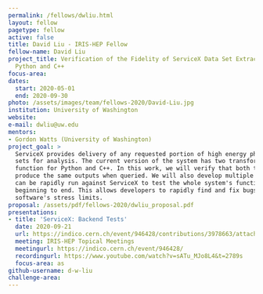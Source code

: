 ```yaml
---
permalink: /fellows/dwliu.html
layout: fellow
pagetype: fellow
active: false
title: David Liu - IRIS-HEP Fellow
fellow-name: David Liu
project_title: Verification of the Fidelity of ServiceX Data Set Extractions Using
  Python and C++
focus-area:
dates:
  start: 2020-05-01
  end: 2020-09-30
photo: /assets/images/team/fellows-2020/David-Liu.jpg
institution: University of Washington
website:
e-mail: dwliu@uw.edu
mentors:
- Gordon Watts (University of Washington)
project_goal: >
  ServiceX provides delivery of any requested portion of high energy physics data
  sets for analysis. The current version of the system has two transformers, which
  function for Python and C++. In this work, we will verify that both transformers
  produce the same outputs when queried. We will also develop multiple tests that
  can be rapidly run against ServiceX to test the whole system's functionality from
  beginning to end. This allows developers to rapidly find and fix bugs and test the
  software's stress limits.
proposal: /assets/pdf/fellows-2020/dwliu_proposal.pdf
presentations:
- title: 'ServiceX: Backend Tests'
  date: 2020-09-21
  url: https://indico.cern.ch/event/946428/contributions/3978663/attachments/2106266/3542254/Talk_for_IRIS-HEP.pdf
  meeting: IRIS-HEP Topical Meetings
  meetingurl: https://indico.cern.ch/event/946428/
  recordingurl: https://www.youtube.com/watch?v=sATu_MJo8L4&t=2789s
  focus-area: as
github-username: d-w-liu
challenge-area:
---
```

